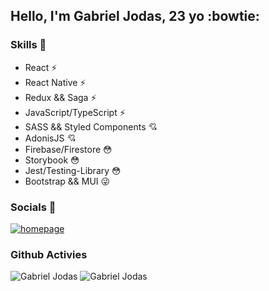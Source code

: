 ## Hello, I'm Gabriel Jodas, 23 yo :bowtie:


### Skills  :loudspeaker:
- React :zap:
- React Native :zap:
- Redux && Saga :zap:
- JavaScript/TypeScript :zap:
- SASS && Styled Components  :cupid:
- AdonisJS :cupid:
- Firebase/Firestore :flushed:
- Storybook  :flushed:
- Jest/Testing-Library  :flushed:
- Bootstrap && MUI :stuck_out_tongue_winking_eye:


### Socials  :link:
[![homepage][1]][2]

[1]: https://img.shields.io/badge/LinkedIn-0077B5?style=for-the-badge&logo=linkedin&logoColor=white
[2]: https://www.linkedin.com/in/gabriel-jodas-974b76128/ "redirect to linkedin"

### Github Activies
![Gabriel Jodas](https://github-readme-stats.vercel.app/api?username=dotdott&show_icons=true&theme=radical)
![Gabriel Jodas](https://github-readme-stats.vercel.app/api/top-langs/?username=dotdott&layout=compact&theme=radical)

